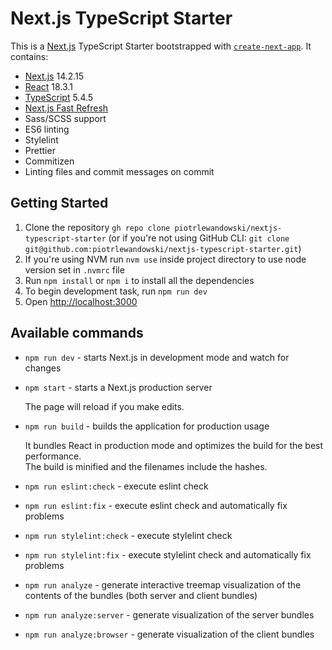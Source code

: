 # Next.js TypeScript Starter

This is a [Next.js](https://nextjs.org/) TypeScript Starter bootstrapped with [`create-next-app`](https://github.com/vercel/next.js/tree/canary/packages/create-next-app).
It contains:
- [Next.js](https://nextjs.org/) 14.2.15
- [React](https://reactjs.org/) 18.3.1
- [TypeScript](https://www.typescriptlang.org/) 5.4.5
- [Next.js Fast Refresh](https://nextjs.org/docs/basic-features/fast-refresh)
- Sass/SCSS support
- ES6 linting
- Stylelint
- Prettier
- Commitizen
- Linting files and commit messages on commit

## Getting Started

1. Clone the repository `gh repo clone piotrlewandowski/nextjs-typescript-starter` (or if you're not using GitHub CLI: `git clone git@github.com:piotrlewandowski/nextjs-typescript-starter.git`)
2. If you're using NVM run `nvm use` inside project directory to use node version set in `.nvmrc` file
3. Run `npm install` or `npm i` to install all the dependencies
4. To begin development task, run `npm run dev`
5. Open [http://localhost:3000](http://localhost:3000)

## Available commands

- `npm run dev` - starts Next.js in development mode and watch for changes

- `npm start` - starts a Next.js production server

  The page will reload if you make edits.

- `npm run build` - builds the application for production usage

  It bundles React in production mode and optimizes the build for the best performance.<br />
  The build is minified and the filenames include the hashes.

- `npm run eslint:check` - execute eslint check

- `npm run eslint:fix` - execute eslint check and automatically fix problems

- `npm run stylelint:check` - execute stylelint check

- `npm run stylelint:fix` - execute stylelint check and automatically fix problems

- `npm run analyze` - generate interactive treemap visualization of the contents of the bundles (both server and client bundles)

- `npm run analyze:server` - generate visualization of the server bundles

- `npm run analyze:browser` - generate visualization of the client bundles
